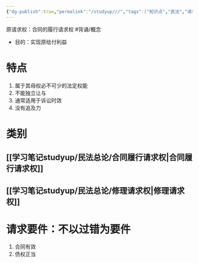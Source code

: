 ```yaml
---
{"dg-publish":true,"permalink":"/studyup///","tags":["知识点","民法","请求权","#权利","#民法权利"]}
---
```


原请求权：合同的履行请求权 #背诵/概念 
- 目的：实现原给付利益
# 特点
1. 属于其母权必不可少的法定权能
2. 不能独立让与
3. 通常适用于诉讼时效
4. 没有追及力
# 类别
## [[学习笔记studyup/民法总论/合同履行请求权\|合同履行请求权]]
## [[学习笔记studyup/民法总论/修理请求权\|修理请求权]]

# 请求要件：不以过错为要件
1. 合同有效
2. 债权正当